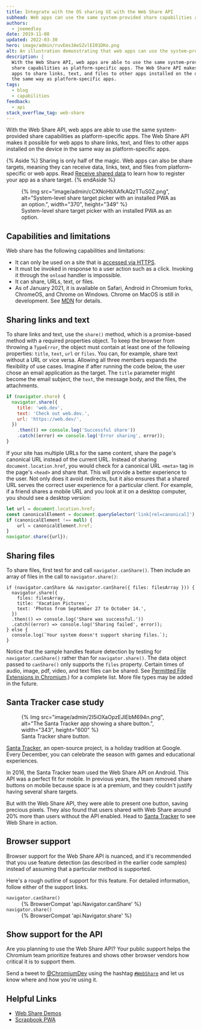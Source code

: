 ```yaml
---
title: Integrate with the OS sharing UI with the Web Share API
subhead: Web apps can use the same system-provided share capabilities as platform-specific apps.
authors:
  - joemedley
date: 2019-11-08
updated: 2022-03-30
hero: image/admin/ruvEms3AeSZvlEI01DKo.png
alt: An illustration demonstrating that web apps can use the system-provided sharing UI.
description: |
  With the Web Share API, web apps are able to use the same system-provided
  share capabilities as platform-specific apps. The Web Share API makes it possible for web
  apps to share links, text, and files to other apps installed on the device in
  the same way as platform-specific apps.
tags:
  - blog
  - capabilities
feedback:
  - api
stack_overflow_tag: web-share
---
```


With the Web Share API, web apps are able to use the same system-provided share
capabilities as platform-specific apps. The Web Share API makes it possible for web apps to
share links, text, and files to other apps installed on the device in the same
way as platform-specific apps.

{% Aside %}
  Sharing is only half of the magic. Web apps can also be share
  targets, meaning they can receive data, links, text, and files from
  platform-specific or web apps. Read [Receive shared data](/web-share-target/)
  to learn how to register your app as a share target.
{% endAside %}

<figure data-float="right">
  {% Img src="image/admin/cCXNoHbXAfkAQzTTuS0Z.png", alt="System-level share target picker with an installed PWA as an option.", width="370", height="349" %}
  <figcaption>
    System-level share target picker with an installed PWA as an option.
  </figcaption>
</figure>

## Capabilities and limitations

Web share has the following capabilities and limitations:
* It can only be used on a site that is [accessed via HTTPS](https://www.chromium.org/Home/chromium-security/prefer-secure-origins-for-powerful-new-features).
* It must be invoked in response to a user action such as a click. Invoking it
  through the `onload` handler is impossible.
* It can share, URLs, text, or files.
* As of January 2021, it is available on Safari, Android in Chromium forks,
  ChromeOS, and Chrome on Windows. Chrome on MacOS is still in development. See
  [MDN](https://developer.mozilla.org/docs/Web/API/Navigator/share#Browser_compatibility)
  for details.

## Sharing links and text

To share links and text, use the `share()` method, which is a promise-based
method with a required properties object.
To keep the browser from throwing a `TypeError`,
the object must contain at least one
of the following properties: `title`, `text`, `url` or `files`. You
can, for example, share text without a URL or vice versa. Allowing all three
members expands the flexibility of use cases. Imagine if after running the code
below, the user chose an email application as the target. The `title` parameter
might become the email subject, the `text`, the message body, and the files, the
attachments.

```js
if (navigator.share) {
  navigator.share({
    title: 'web.dev',
    text: 'Check out web.dev.',
    url: 'https://web.dev/',
  })
    .then(() => console.log('Successful share'))
    .catch((error) => console.log('Error sharing', error));
}
```

If your site has multiple URLs for the same content, share the page's
canonical URL instead of the current URL. Instead of sharing
`document.location.href`, you would check for a canonical URL `<meta>` tag in
the page's `<head>` and share that. This will provide a better experience to the
user. Not only does it avoid redirects, but it also ensures that a shared URL serves
the correct user experience for a particular client. For example, if a friend
shares a mobile URL and you look at it on a desktop computer,
you should see a desktop version:

```js
let url = document.location.href;
const canonicalElement = document.querySelector('link[rel=canonical]');
if (canonicalElement !== null) {
    url = canonicalElement.href;
}
navigator.share({url});
```

## Sharing files

To share files, first test for and call `navigator.canShare()`. Then include an
array of files in the call to `navigator.share()`:

```js/0-5
if (navigator.canShare && navigator.canShare({ files: filesArray })) {
  navigator.share({
    files: filesArray,
    title: 'Vacation Pictures',
    text: 'Photos from September 27 to October 14.',
  })
  .then(() => console.log('Share was successful.'))
  .catch((error) => console.log('Sharing failed', error));
} else {
  console.log(`Your system doesn't support sharing files.`);
}
```

Notice that the sample handles feature detection by testing for
`navigator.canShare()` rather than for `navigator.share()`.
The data object passed to `canShare()` only supports the `files` property.
Certain times of audio, image, pdf, video, and text files can be shared.
See [Permitted File Extensions in Chromium](https://docs.google.com/document/d/1tKPkHA5nnJtmh2TgqWmGSREUzXgMUFDL6yMdVZHqUsg/edit?usp=sharing).)
for a complete list. More file types may be added in the future.

## Santa Tracker case study

<figure data-float="right">
  {% Img src="image/admin/2I5iOXaOpzEJlEbM694n.png", alt="The Santa Tracker app showing a share button.", width="343", height="600" %}
  <figcaption>
    Santa Tracker share button.
  </figcaption>
</figure>

[Santa Tracker](https://santatracker.google.com/), an open-source project, is a
holiday tradition at Google. Every December, you can celebrate the season
with games and educational experiences.

In 2016, the Santa Tracker team used the Web Share API on Android.
This API was a perfect fit for mobile.
In previous years, the team removed share buttons on mobile because space is
at a premium, and they couldn't justify having several share targets.

But with the Web Share API, they were able to present one button,
saving precious pixels.
They also found that users shared with Web Share around 20% more than
users without the API enabled. Head to
[Santa Tracker](https://santatracker.google.com/) to see Web Share in action.

## Browser support

Browser support for the Web Share API is nuanced, and it's recommended that you use feature
detection (as described in the earlier code samples) instead of assuming that a particular method is
supported.

Here's a rough outline of support for this feature. For detailed information, follow either of the support links.

<dl>
  <dt><code>navigator.canShare()</code></dt>
  <dd>{% BrowserCompat 'api.Navigator.canShare' %}</dd>
  <dt><code>navigator.share()</code></dt>
  <dd>{% BrowserCompat 'api.Navigator.share' %}</dd>
</dl>

## Show support for the API

Are you planning to use the Web Share API? Your public support helps the Chromium team
prioritize features and shows other browser vendors how critical it is to support them.

Send a tweet to [@ChromiumDev][cr-dev-twitter] using the hashtag
[`#WebShare`](https://twitter.com/search?q=%23WebShare&src=recent_search_click&f=live)
and let us know where and how you're using it.

## Helpful Links

- [Web Share Demos](https://w3c.github.io/web-share/demos/share-files.html)
- [Scrapbook PWA](https://github.com/GoogleChrome/samples/blob/gh-pages/web-share/README.md#web-share-demo)

[cr-dev-twitter]: https://twitter.com/ChromiumDev
